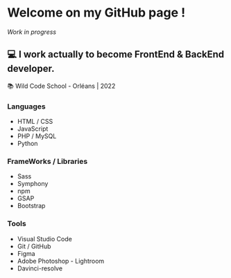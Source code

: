 # Welcome on my GitHub page !
*Work in progress*
## :computer: I work actually to become FrontEnd & BackEnd developer. 

:books: Wild Code School - Orléans | 2022

### Languages
- HTML / CSS
- JavaScript
- PHP / MySQL
- Python

### FrameWorks / Libraries
- Sass
- Symphony
- npm
- GSAP
- Bootstrap

### Tools
- Visual Studio Code
- Git / GitHub
- Figma
- Adobe Photoshop - Lightroom
- Davinci-resolve
